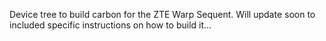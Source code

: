Device tree to build carbon for the ZTE Warp Sequent.
Will update soon to included specific instructions on how to build it...



